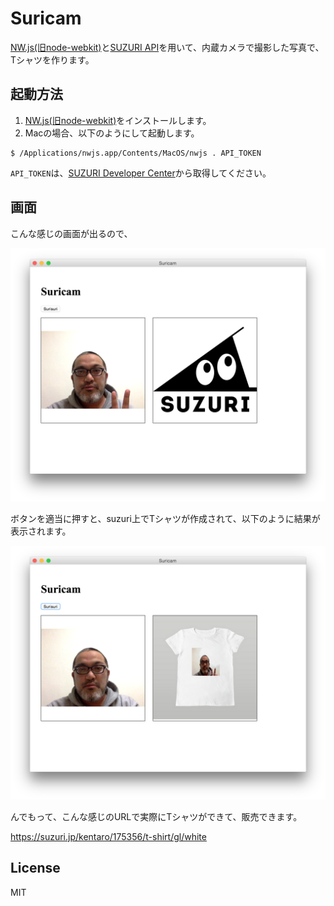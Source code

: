 # Suricam

[NW.js(旧node-webkit)](https://github.com/nwjs/nw.js)と[SUZURI API](https://suzuri.jp/developer/)を用いて、内蔵カメラで撮影した写真で、Tシャツを作ります。

## 起動方法

1. [NW.js(旧node-webkit)](https://github.com/nwjs/nw.js)をインストールします。
2. Macの場合、以下のようにして起動します。

```
$ /Applications/nwjs.app/Contents/MacOS/nwjs . API_TOKEN
```

`API_TOKEN`は、[SUZURI Developer Center](https://suzuri.jp/developer/)から取得してください。

## 画面

こんな感じの画面が出るので、

![](./screenshot-before.png)

ボタンを適当に押すと、suzuri上でTシャツが作成されて、以下のように結果が表示されます。

![](./screenshot-after.png)

んでもって、こんな感じのURLで実際にTシャツができて、販売できます。

https://suzuri.jp/kentaro/175356/t-shirt/gl/white

## License

MIT

